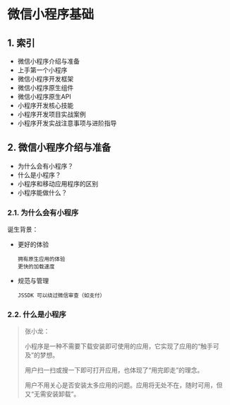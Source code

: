 # 微信小程序基础

## 1. 索引

* 微信小程序介绍与准备
* 上手第一个小程序
* 微信小程序开发框架
* 微信小程序原生组件
* 微信小程序原生API
* 小程序开发核心技能
* 小程序开发项目实战案例
* 小程序开发实战注意事项与进阶指导

## 2. 微信小程序介绍与准备

* 为什么会有小程序？
* 什么是小程序？
* 小程序和移动应用程序的区别
* 小程序能做什么？

### 2.1. 为什么会有小程序

诞生背景：

* 更好的体验

  ```text
  拥有原生应用的体验
  更快的加载速度
  ```

* 规范与管理

  ```text
  JSSDK 可以绕过微信审查（如支付）
  ```

### 2.2. 什么是小程序

>张小龙：
>
>
>小程序是一种不需要下载安装即可使用的应用，它实现了应用的“触手可及”的梦想。
>
>
>用户扫一扫或搜一下即可打开应用，也体现了“用完即走”的理念。
>
>
>用户不用关心是否安装太多应用的问题。应用将无处不在，随时可用，但又“无需安装卸载”。
